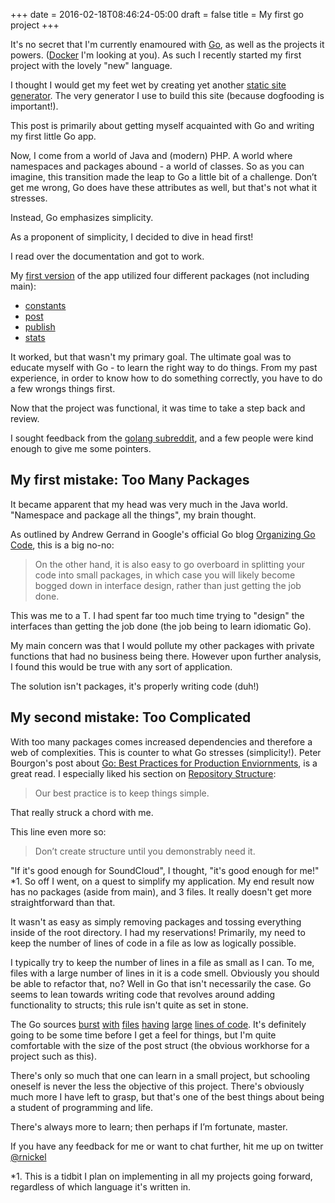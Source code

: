 +++
date = 2016-02-18T08:46:24-05:00
draft = false
title = My first go project
+++



It's no secret that I'm currently enamoured with [Go](https://golang.org), as well as the projects it powers. ([Docker](https://www.docker.com) I'm looking at you). As such I recently started my first project with the lovely "new" language.

I thought I would get my feet wet by creating yet another [static site generator](https://github.com/mrnickel/StaticSiteGenerator). The very generator I use to build this site (because dogfooding is important!).

This post is primarily about getting myself acquainted with Go and writing my first little Go app.

Now, I come from a world of Java and (modern) PHP. A world where namespaces and packages abound - a world of classes. So as you can imagine, this transition made the leap to Go a little bit of a challenge. Don’t get me wrong, Go does have these attributes as well, but that's not what it stresses.

Instead, Go emphasizes simplicity.

As a proponent of simplicity, I decided to dive in head first!

I read over the documentation and got to work.

My [first version](https://github.com/mrnickel/StaticSiteGenerator/tree/0dca8507eed53acd1ca1bd8e92139678f79f7441) of the app utilized four different packages (not including main):

- [constants](https://github.com/mrnickel/StaticSiteGenerator/tree/0dca8507eed53acd1ca1bd8e92139678f79f7441/constants)
- [post](https://github.com/mrnickel/StaticSiteGenerator/tree/0dca8507eed53acd1ca1bd8e92139678f79f7441/post)
- [publish](https://github.com/mrnickel/StaticSiteGenerator/tree/0dca8507eed53acd1ca1bd8e92139678f79f7441/publish)
- [stats](https://github.com/mrnickel/StaticSiteGenerator/tree/0dca8507eed53acd1ca1bd8e92139678f79f7441/stats)

It worked, but that wasn't my primary goal. The ultimate goal was to educate myself with Go - to learn the right way to do things. From my past experience, in order to know how to do something correctly, you have to do a few wrongs things first.

Now that the project was functional, it was time to take a step back and review.

I sought feedback from the [golang subreddit](https://www.reddit.com/r/golang), and a few people were kind enough to give me some pointers.

## My first mistake: Too Many Packages

It became apparent that my head was very much in the Java world. "Namespace and package all the things", my brain thought.

As outlined by Andrew Gerrand in Google's official Go blog [Organizing Go Code](http://blog.golang.org/organizing-go-code), this is a big no-no:

>On the other hand, it is also easy to go overboard in splitting your code into small packages, in which case you will likely become bogged down in interface design, rather than just getting the job done.

This was me to a T. I had spent far too much time trying to "design" the interfaces than getting the job done (the job being to learn idiomatic Go).

My main concern was that I would pollute my other packages with private functions that had no business being there. However upon further analysis, I found this would be true with any sort of application.

The solution isn't packages, it's properly writing code (duh!)

## My second mistake: Too Complicated
With too many packages comes increased dependencies and therefore a web of complexities. This is counter to what Go stresses (simplicity!).
Peter Bourgon's post about [Go: Best Practices for Production Enviornments](http://peter.bourgon.org/go-in-production/), is a great read. I especially liked his section on [Repository Structure](http://peter.bourgon.org/go-in-production/#repository-structure):

> Our best practice is to keep things simple.

That really struck a chord with me.

This line even more so:

> Don’t create structure until you demonstrably need it.

"If it's good enough for SoundCloud", I thought, "it's good enough for me!" *1. So off I went, on a quest to simplify my application. My end result now has no packages (aside from main), and 3 files. It really doesn't get more straightforward than that.

It wasn't as easy as simply removing packages and tossing everything inside of the root directory. I had my reservations! Primarily, my need to keep the number of lines of code in a file as low as logically possible.

I typically try to keep the number of lines in a file as small as I can. To me, files with a large number of lines in it is a code smell. Obviously you should be able to refactor that, no? Well in Go that isn't necessarily the case. Go seems to lean towards writing code that revolves around adding functionality to structs; this rule isn't quite as set in stone.

The Go sources [burst](https://golang.org/src/net/http/request.go) [with](https://golang.org/src/net/http/server.go) [files](https://golang.org/src/net/http/transfer.go) [having](https://golang.org/src/net/http/transport.go) [large](https://golang.org/src/time/format.go) [lines of code](https://golang.org/src/time/time.go). It's definitely going to be some time before I get a feel for things, but I'm quite comfortable with the size of the post struct (the obvious workhorse for a project such as this).

There's only so much that one can learn in a small project, but schooling oneself is never the less the objective of this project. There's obviously much more I have left to grasp, but that's one of the best things about being a student of programming and life.

There's always more to learn; then perhaps if I’m fortunate, master.

If you have any feedback for me or want to chat further, hit me up on twitter [@rnickel](https://twitter.com/rnickel)

*1. This is a tidbit I plan on implementing in all my projects going forward, regardless of which language it's written in.
